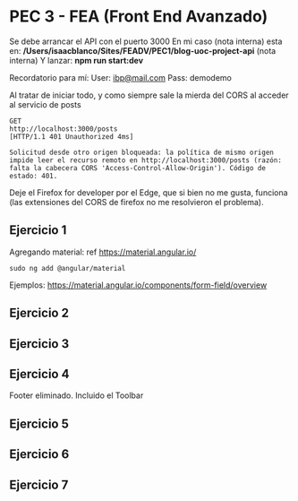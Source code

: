 # PEC 3 - FEA (Front End Avanzado)

Se debe arrancar el API con el puerto 3000
En mi caso (nota interna) esta en: **/Users/isaacblanco/Sites/FEADV/PEC1/blog-uoc-project-api** (nota interna)
Y lanzar: **npm run start:dev**

Recordatorio para mí:
User: ibp@mail.com
Pass: demodemo

Al tratar de iniciar todo, y como siempre sale la mierda del CORS al acceder al servicio de posts

```
GET
http://localhost:3000/posts
[HTTP/1.1 401 Unauthorized 4ms]

Solicitud desde otro origen bloqueada: la política de mismo origen impide leer el recurso remoto en http://localhost:3000/posts (razón: falta la cabecera CORS 'Access-Control-Allow-Origin'). Código de estado: 401.
```

Deje el Firefox for developer por el Edge, que si bien no me gusta, funciona (las extensiones del CORS de firefox no me resolvieron el problema).

## Ejercicio 1

Agregando material: ref https://material.angular.io/

```
sudo ng add @angular/material
```

Ejemplos: https://material.angular.io/components/form-field/overview

## Ejercicio 2

## Ejercicio 3

## Ejercicio 4

Footer eliminado. Incluido el Toolbar

## Ejercicio 5

## Ejercicio 6

## Ejercicio 7
